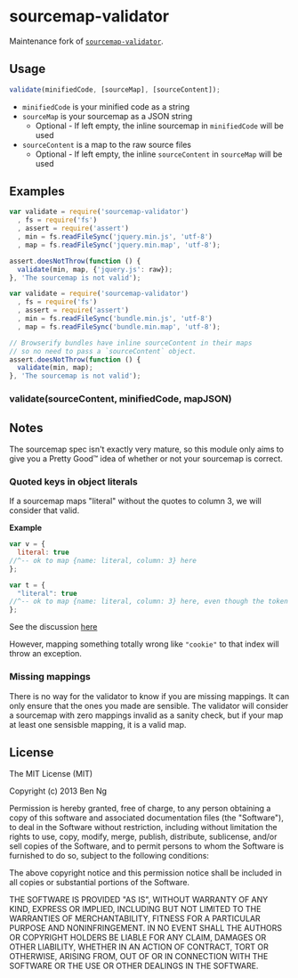 sourcemap-validator
===================

Maintenance fork of [`sourcemap-validator`](https://github.com/ben-ng/sourcemap-validator).

## Usage

```js
validate(minifiedCode, [sourceMap], [sourceContent]);
```

 * `minifiedCode` is your minified code as a string
 * `sourceMap` is your sourcemap as a JSON string
    * Optional - If left empty, the inline sourcemap in `minifiedCode` will be used
 * `sourceContent` is a map to the raw source files
    * Optional - If left empty, the inline `sourceContent` in `sourceMap` will be used

## Examples

```js
var validate = require('sourcemap-validator')
  , fs = require('fs')
  , assert = require('assert')
  , min = fs.readFileSync('jquery.min.js', 'utf-8')
  , map = fs.readFileSync('jquery.min.map', 'utf-8');

assert.doesNotThrow(function () {
  validate(min, map, {'jquery.js': raw});
}, 'The sourcemap is not valid');
```

```js
var validate = require('sourcemap-validator')
  , fs = require('fs')
  , assert = require('assert')
  , min = fs.readFileSync('bundle.min.js', 'utf-8')
  , map = fs.readFileSync('bundle.min.map', 'utf-8');

// Browserify bundles have inline sourceContent in their maps
// so no need to pass a `sourceContent` object.
assert.doesNotThrow(function () {
  validate(min, map);
}, 'The sourcemap is not valid');
```

### validate(sourceContent, minifiedCode, mapJSON)

## Notes

The sourcemap spec isn't exactly very mature, so this module only aims to give you a Pretty Good™ idea of whether or not your sourcemap is correct.

### Quoted keys in object literals

If a sourcemap maps "literal" without the quotes to column 3, we will consider that valid.

**Example**
```js
var v = {
  literal: true
//^-- ok to map {name: literal, column: 3} here
};

var t = {
  "literal": true
//^-- ok to map {name: literal, column: 3} here, even though the token actually appears in column 4
};
```

See the discussion [here](https://github.com/mishoo/UglifyJS2/pull/303#issuecomment-27628362)

However, mapping something totally wrong like `"cookie"` to that index will throw an exception.

### Missing mappings

There is no way for the validator to know if you are missing mappings. It can only ensure that the ones you made are sensible. The validator will consider a sourcemap with zero mappings invalid as a sanity check, but if your map at least one sensisble mapping, it is a valid map.

## License
The MIT License (MIT)

Copyright (c) 2013 Ben Ng

Permission is hereby granted, free of charge, to any person obtaining a copy of this software and associated documentation files (the "Software"), to deal in the Software without restriction, including without limitation the rights to use, copy, modify, merge, publish, distribute, sublicense, and/or sell copies of the Software, and to permit persons to whom the Software is furnished to do so, subject to the following conditions:

The above copyright notice and this permission notice shall be included in all copies or substantial portions of the Software.

THE SOFTWARE IS PROVIDED "AS IS", WITHOUT WARRANTY OF ANY KIND, EXPRESS OR IMPLIED, INCLUDING BUT NOT LIMITED TO THE WARRANTIES OF MERCHANTABILITY, FITNESS FOR A PARTICULAR PURPOSE AND NONINFRINGEMENT. IN NO EVENT SHALL THE AUTHORS OR COPYRIGHT HOLDERS BE LIABLE FOR ANY CLAIM, DAMAGES OR OTHER LIABILITY, WHETHER IN AN ACTION OF CONTRACT, TORT OR OTHERWISE, ARISING FROM, OUT OF OR IN CONNECTION WITH THE SOFTWARE OR THE USE OR OTHER DEALINGS IN THE SOFTWARE.

